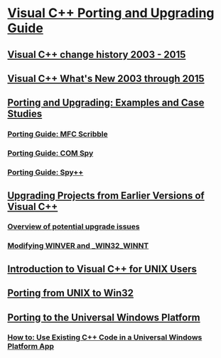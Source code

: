 # [Visual C++ Porting and Upgrading Guide](visual-cpp-porting-and-upgrading-guide.md)
## [Visual C++ change history 2003 - 2015](visual-cpp-change-history-2003-20151.md)
## [Visual C++ What's New 2003 through 2015](visual-cpp-what-s-new-2003-through-2015.md)
## [Porting and Upgrading: Examples and Case Studies](porting-and-upgrading-examples-and-case-studies.md)
### [Porting Guide: MFC Scribble](porting-guide-mfc-scribble.md)
### [Porting Guide: COM Spy](porting-guide-com-spy.md)
### [Porting Guide: Spy++](porting-guide-spy-increment.md)
## [Upgrading Projects from Earlier Versions of Visual C++](upgrading-projects-from-earlier-versions-of-visual-cpp.md)
### [Overview of potential upgrade issues](overview-of-potential-upgrade-issues-visual-cpp.md)
### [Modifying WINVER and _WIN32_WINNT](modifying-winver-and-win32-winnt.md)
## [Introduction to Visual C++ for UNIX Users](introduction-to-visual-cpp-for-unix-users.md)
## [Porting from UNIX to Win32](porting-from-unix-to-win32.md)
## [Porting to the Universal Windows Platform](porting-to-the-universal-windows-platform-cpp.md)
### [How to: Use Existing C++ Code in a Universal Windows Platform App](how-to-use-existing-cpp-code-in-a-universal-windows-platform-app.md)

